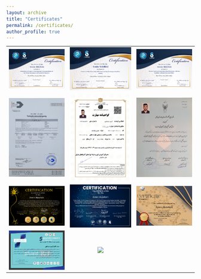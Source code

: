```yaml
---
layout: archive
title: "Certificates"
permalink: /certificates/
author_profile: true
---
```


| | | |
|:-------------------------:|:-------------------------:|:-------------------------:|
| <a href="/images/certificat-01.png" target="_blank"><img src="/images/certificat-01.png" /></a> | <a href="/images/certificat-02.png" target="_blank"><img src="/images/certificat-02.png" /></a> | <a href="/images/certificat-03.png" target="_blank"><img src="/images/certificat-03.png" /></a> |
| <a href="/images/certificat-04.jpg" target="_blank"><img src="/images/certificat-04.jpg" /></a> | <a href="/images/certificat-05.png" target="_blank"><img src="/images/certificat-05.png" /></a> | <a href="/images/certificat-06.jpg" target="_blank"><img src="/images/certificat-06.jpg" /></a> |
| <a href="/images/certificat-07.png" target="_blank"><img src="/images/certificat-07.png" /></a> | <a href="/images/certificat-08.png" target="_blank"><img src="/images/certificat-08.png" /></a> | <a href="/images/certificat-09.jpg" target="_blank"><img src="/images/certificat-09.jpg" /></a> |
| <a href="/images/certificat-10.png" target="_blank"><img src="/images/certificat-10.png" /></a> | <a href="/images/certificat-11.jpeg" target="_blank"><img src="/images/certificat-11.jpeg" /></a> |  |
